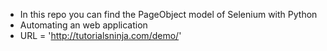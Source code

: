 * In this repo you can find the PageObject model of Selenium with Python 
* Automating an web application 
* URL = 'http://tutorialsninja.com/demo/'
